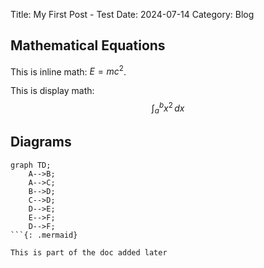 Title: My First Post - Test
Date: 2024-07-14
Category: Blog

## Mathematical Equations

This is inline math: $E = mc^2$.

This is display math:
$$ \int_{a}^{b} x^2 \, dx $$

## Diagrams

```
graph TD;
    A-->B;
    A-->C;
    B-->D;
    C-->D;
    D-->E;
    E-->F;
    D-->F;
```{: .mermaid}

This is part of the doc added later